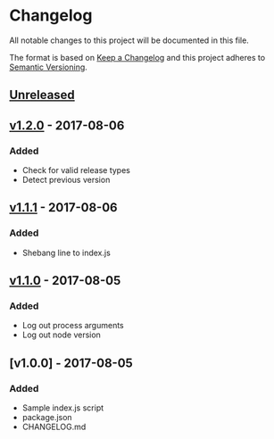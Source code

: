 # Changelog
All notable changes to this project will be documented in this file.

The format is based on [Keep a Changelog](http://keepachangelog.com/en/1.0.0/)
and this project adheres to [Semantic Versioning](http://semver.org/spec/v2.0.0.html).

## [Unreleased]

## [v1.2.0] - 2017-08-06
### Added
- Check for valid release types
- Detect previous version

## [v1.1.1] - 2017-08-06
### Added
- Shebang line to index.js

## [v1.1.0] - 2017-08-05
### Added
- Log out process arguments
- Log out node version

## [v1.0.0] - 2017-08-05
### Added
- Sample index.js script
- package.json
- CHANGELOG.md

[Unreleased]: https://github.com/chadwickthebold/workflow-example/compare/v1.2.0...HEAD
[v1.2.0]: https://github.com/chadwickthebold/workflow-example/compare/v1.1.1...v1.2.0
[v1.1.1]: https://github.com/chadwickthebold/workflow-example/compare/v1.1.0...v1.1.1
[v1.1.0]: https://github.com/chadwickthebold/workflow-example/compare/v1.0.0...v1.1.0
